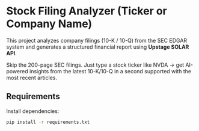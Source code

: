 # Stock Filing Analyzer (Ticker or Company Name)

This project analyzes company filings (10-K / 10-Q) from the SEC EDGAR system and generates a structured financial report using **Upstage SOLAR API**.

Skip the 200-page SEC filings.
Just type a stock ticker like NVDA → get AI-powered insights from the latest 10-K/10-Q in a second supported with the most recent articles.

## Requirements
Install dependencies:
```bash
pip install -r requirements.txt
